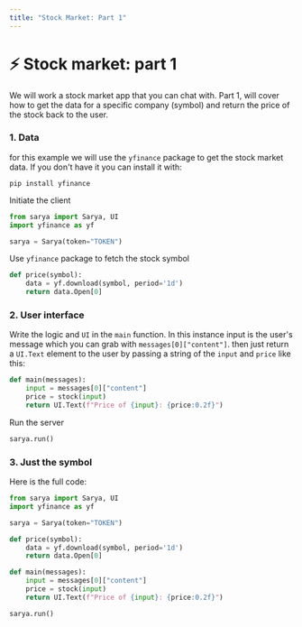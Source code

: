 ```yaml
---
title: "Stock Market: Part 1"
---
```


# ⚡️ Stock market: part 1

We will work a stock market app that you can chat with. Part 1, will cover how to get the data for a specific company (symbol) and return the price of the stock back to the user.

### 1. Data

for this example we will use the `yfinance` package to get the stock market data. If you don't have it you can install it with:
```
pip install yfinance
```

Initiate the client
```py
from sarya import Sarya, UI
import yfinance as yf

sarya = Sarya(token="TOKEN")
```

Use `yfinance` package to fetch the stock symbol
```py
def price(symbol):
    data = yf.download(symbol, period='1d')
    return data.Open[0]
```

### 2. User interface
Write the logic and `UI` in the `main` function. In this instance input is the user's message which you can grab with `messages[0]["content"]`. then just return a `UI.Text` element to the user by passing a string of the `input` and `price` like this:

```py
def main(messages):
    input = messages[0]["content"]
    price = stock(input)
    return UI.Text(f"Price of {input}: {price:0.2f}")
```

Run the server
```py
sarya.run()
```

### 3. Just the symbol
Here is the full code:
```py
from sarya import Sarya, UI
import yfinance as yf

sarya = Sarya(token="TOKEN")

def price(symbol):
    data = yf.download(symbol, period='1d')
    return data.Open[0]

def main(messages):
    input = messages[0]["content"]
    price = stock(input)
    return UI.Text(f"Price of {input}: {price:0.2f}")

sarya.run()
```
